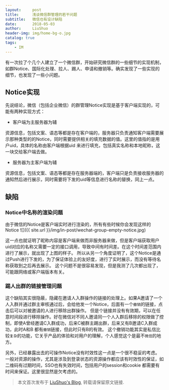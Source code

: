 ```yaml
---
layout:     post
title:      浅谈微信群管理的若干问题
subtitle:   微信也有设计缺陷
date:       2018-05-03
author:     LiuShuo
header-img: img/home-bg-o.jpg
catalog: true
tags:
    - IM
---
```

有一次拉了个几个人建立了一个微信群，开始研究微信群的一些细节的实现机制，如群Notice、国际化处理、拉人、踢人、申请和撤销等。确实发现了一些实现的细节，也发现了一些小问题。

## Notice实现
先说结论，微信（包括企业微信）的群管理Notice实现是基于客户端实现的，可能有两种实现方式：
- 客户端为主服务器为辅

资源信息，包括文案、语态等都是存在客户端的，服务器只负责通知客户端需要展示那种类型的的Notice，同时需要提供相关的填充数据的值。这里的值指的是用户uid，具体的名称由客户端根据uid
来进行填充，包括真实名称和本地昵称，这一块交给客户端去做。

- 服务器为主客户端为辅

资源信息，包括文案、语态等都是存在服务器端的，客户端只是负责接收服务器的通知然后进行展示，同时需要将下发的uid等信息进行名称的替换，同上一点。

## 缺陷

### Notice中名称的渲染问题
由于微信的Notice是客户端实时进行渲染的，所有有些时候你会发现这样的Notice
![]({{ site.url }}/img/in-post/wechat-group-empty-notice.jpg)

这一点也就证明了昵称内容是客户端来做而非服务器来做，但是客户端获取用户uid对应的名称又需要一定的接口调用，导致中间有时间差。在这个时间差范围内进行了展示，就出现了上图的样子。
所以从另一个角度证明了，这个Notice是通过Push进行下发的，为了保证体验上的友好度，进行了实时展示，而没有等待名称获取到之后再去展示。
这个问题不是很容易发现，但是我测了几次都出现了，可能跟网络或客户端版本有关。

### 踢人出群的链接管理问题
这个缺陷其实很隐蔽，隐藏在邀请人入群操作的链接的处理上。如果A邀请了一个人入群并通过群主审核通过后，会给他发一个Notice，后面有一个`撤销`的链接，点击后可以对被邀请的人进行移除出群操作。
但是个链接并没有有效期，可以在任意时间段进行移除操作。好在微信对不同人邀请同一个人入群后移除的权限做了控制，即使A曾经邀请C入群成功，后来C被群主踢出群，后来又有B邀请C入群成功，此时A和B
都有`撤销`链接，但此时只有B的有效。
这个撤销功能其实是私信比较`复杂`的功能，它关乎产品的体验和对用户的理解，个人感觉这个是最不`微信`的地方。

另外，已经暴露出去的可操作Notice没有时效性这一点是一个很不稳妥的考虑。一般对资源的操作，尤其是涉及到登录状态的资源操作都应该有时效性的保证，如二维码有过期时间，SSO也有失效时间，包括用户的session和cookie
都需要有时间来保证。这里很显然是欠考虑的。

> 本文首次发布于 [LiuShuo's Blog](https://liushuo.me), 转载请保留原文链接.
